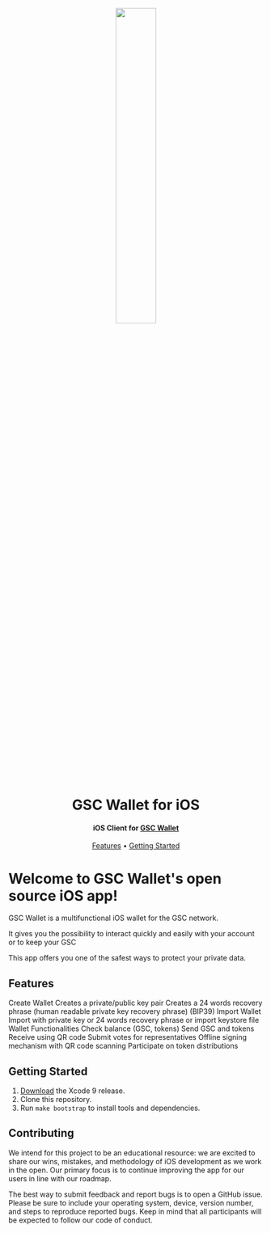 <h1 align="center">
  <br>
  <img width="40%" src="https://i.loli.net/2018/06/19/5b290aa0885f1.png">
  <br>
  GSC Wallet for iOS
  <br>
</h1>

<h4 align="center">
  iOS Client for <a href="https://gsc.social">GSC Wallet</a>
</h4>

<p align="center">
  <a href="#Features">Features</a> •
  <a href="#Getting Started">Getting Started</a> 
</p>


# Welcome to GSC Wallet's open source iOS app!

GSC Wallet is a multifunctional iOS wallet for the GSC network.

It gives you the possibility to interact quickly and easily with your account or to keep your GSC

This app offers you one of the safest ways to protect your private data.


## Features

Create Wallet
Creates a private/public key pair
Creates a 24 words recovery phrase (human readable private key recovery phrase) (BIP39)
Import Wallet
Import with private key or 24 words recovery phrase or import keystore file
Wallet Functionalities
Check balance (GSC, tokens)
Send GSC and tokens
Receive using QR code
Submit votes for representatives
Offline signing mechanism with QR code scanning
Participate on token distributions

## Getting Started

1. [Download](https://developer.apple.com/xcode/download/) the Xcode 9 release.
1. Clone this repository.
1. Run `make bootstrap` to install tools and dependencies.

## Contributing

We intend for this project to be an educational resource: we are excited to
share our wins, mistakes, and methodology of iOS development as we work
in the open. Our primary focus is to continue improving the app for our users in
line with our roadmap.

The best way to submit feedback and report bugs is to open a GitHub issue.
Please be sure to include your operating system, device, version number, and
steps to reproduce reported bugs. Keep in mind that all participants will be
expected to follow our code of conduct.

